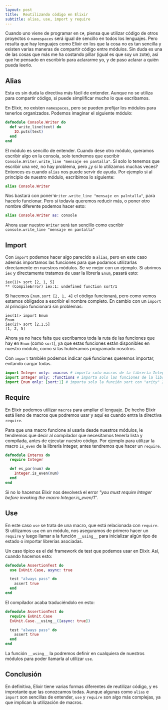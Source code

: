 ```yaml
---
layout: post
title:  Reutilizando código en Elixir
subtitle: alias, use, import y require
---
```



Cuando uno viene de programar en `C#`, piensa que utilizar código de otros proyectos o `namespaces` será igual de sencillo en todos los lenguajes. Pero resulta que hay lenguajes como Elixir en los que la cosa no es tan sencilla y existen varias maneras de compartir código entre módulos. Sin duda es una de las cosas que más me ha costando pillar (igual es que soy un zote), así que he pensado en escribirlo para aclararme yo, y de paso aclarar a quién pueda leerlo.

## Alias

Esta es sin duda la directiva más fácil de entender. Aunque no se utiliza para compartir código, si puede simplificar mucho lo que escribamos. 

En Elixir, no existen `namespaces`, pero se pueden prefijar los módulos para tenerlos organizados. Podemos imaginar el siguiente módulo:

```elixir
defmodule Console.Writer do
  def write_line(text) do
    IO.puts(text)
  end
end
```

El módulo es sencillo de entender. Cuando dese otro módulo, queramos escribir algo en la consola, solo tendremos que escribir `Console.Writer.write_line "mensaje en pantalla"`. Si solo lo tenemos que escribir una vez, no hay problema, pero ¿y si lo utilizamos muchas veces? Entonces es cuando `alias` nos puede servir de ayuda. Por ejemplo si al principio de nuestro módulo, escribimos lo siguiente:

```elixir
alias Console.Writer 
```

Nos bastará con poner `Writer.write_line "mensaje en palntalla"`, para hacerlo funcionar. Pero si todavía queremos reducir más, o poner otro nombre diferente podemos hacer esto:

```elixir
alias Console.Writer as: console
```
Ahora usar nuestro `Writer` será tan sencillo como escribir `console.write_line "mensaje en pantalla"`

## Import

Con `import` podemos hacer algo parecido a `alias`, pero en este caso además importamos las funciones para que podamos utilizarlas directamente en nuestros módulos. Se ve mejor con un ejemplo. Si abrimos `iex` y directamente tratamos de usar la librería `Enum`, pasará esto:

```
iex(1)> sort [2, 1, 5]
** (CompileError) iex:1: undefined function sort/1
```

Si hacemos `Enum.sort [2, 1, 4]` el código funcionará, pero como vemos estamos obligados a escribir el nombre completo. En cambio con un `import` al principio funcionará sin problemas:

```
iex(1)> import Enum
Enum
iex(2)> sort [2,1,5]
[1, 2, 5]
```

Ahora ya no hace falta que escribamos toda la ruta de las funciones que hay en `Enum` (como `sort`), ya que estas funciones están disponibles en nuestro módulo, como si las hubiéramos programado nosotros.

Con `import` también podemos indicar qué funciones queremos importar, evitando cargar todas.

```elixir
import Integer only: :macros # importa solo macros de la librería Integer
import Integer only: :functions # importa solo las funciones de la librería Integer
import Enum only: [sort:1] # importa solo la función sort con "arity" 2 de la librería Enum
```

## Require 

En Elixir podemos utilizar `macros` para ampliar el lenguaje. De hecho Elixir está lleno de macros que podremos usar y aquí es cuando entra la directiva `require`.

Para que una macro funcione al usarla desde nuestros módulos, le tendremos que decir al compilador que necesitamos tenerla lista y compilada, antes de ejecutar nuestro código. Por ejemplo para utilizar la macro `is_even` de la librería Integer, antes tendremos que hacer un `require`.

```elixir
defmodule Enteros do
  require Integer

  def es_par(num) do
    Integer.is_even(num)
  end
end
```

Si no lo hacemos Elixir nos devolverá el error *"you must require Integer before invoking the macro Integer.is_even/1"*.


## Use

En este caso `use` se trata de una macro, que está relacionada con `require`. Si utilizamos `use` en un módulo, nos aseguramos de primero hacer un `require` y luego llamar a la función `__using__` para inicializar algún tipo de estado o importar librerías asociadas.

Un caso típico es el del framework de test que podemos usar en Elixir. Así, cuando hacemos esto:

```elixir
defmodule AssertionTest do
  use ExUnit.Case, async: true

  test "always pass" do
    assert true
  end
end
```

El compilador acaba traduciéndolo en esto:

```elixir
defmodule AssertionTest do
  require ExUnit.Case
  ExUnit.Case.__using__([async: true])

  test "always pass" do
    assert true
  end
end
```

La función `__using__` la podremos definir en cualquiera de nuestros módulos para poder llamarla al utilizar `use`. 


## Conclusión

En definitiva, Elixir tiene varias formas diferentes de reutilizar código, y es improtante que las conozcamos todas. Aunque algunas como `alias` e `import` son sencillas de entender, `use` y  `require` son algo más complejas, ya que implican la utilización de macros.


